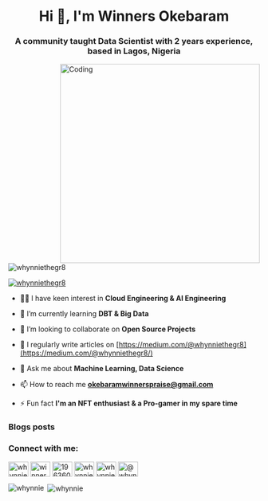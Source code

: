<h1 align="center">Hi 👋, I'm Winners Okebaram</h1>
<h3 align="center">A community taught Data Scientist with 2 years experience, based in Lagos, Nigeria </h3>
<img align="right" alt="Coding" width="400" src=https://cdn.dribbble.com/users/638428/screenshots/3641004/media/9756e05977e724a3ac0bf104d486d06d.gif>

<p align="left"> <img src="https://komarev.com/ghpvc/?username=whynniethegr8&label=Profile%20views&color=0e75b6&style=flat" alt="whynniethegr8" /> </p>

<p align="left"> <a href="https://twitter.com/whynniethegr8" target="blank"><img src="https://img.shields.io/twitter/follow/whynniethegr8?logo=twitter&style=for-the-badge" alt="whynniethegr8" /></a> </p>

- 👩‍💻 I have keen interest in **Cloud Engineering & AI Engineering**

- 🌱 I’m currently learning **DBT & Big Data**

- 👯 I’m looking to collaborate on **Open Source Projects**

- 📝 I regularly write articles on [https://medium.com/@whynniethegr8](https://medium.com/@whynniethegr8/)

- 💬 Ask me about **Machine Learning, Data Science**

- 📫 How to reach me **okebaramwinnerspraise@gmail.com**

- ⚡ Fun fact **I'm an NFT enthusiast & a Pro-gamer in my spare time**

### Blogs posts
<!-- BLOG-POST-LIST:START -->
<!-- BLOG-POST-LIST:END -->

<h3 align="left">Connect with me:</h3>
<p align="left">
<a href="https://twitter.com/whynniethegr8" target="blank"><img align="center" src="https://raw.githubusercontent.com/rahuldkjain/github-profile-readme-generator/master/src/images/icons/Social/twitter.svg" alt="whynniethegr8" height="30" width="40" /></a>
<a href="https://linkedin.com/in/winnersokebaram" target="blank"><img align="center" src="https://raw.githubusercontent.com/rahuldkjain/github-profile-readme-generator/master/src/images/icons/Social/linked-in-alt.svg" alt="winnersokebaram" height="30" width="40" /></a>
<a href="https://stackoverflow.com/users/19636066/winners" target="blank"><img align="center" src="https://raw.githubusercontent.com/rahuldkjain/github-profile-readme-generator/master/src/images/icons/Social/stack-overflow.svg" alt="19636066/winners" height="30" width="40" /></a>
<a href="https://web.facebook.com/whynnie.emerald" target="blank"><img align="center" src="https://raw.githubusercontent.com/rahuldkjain/github-profile-readme-generator/master/src/images/icons/Social/facebook.svg" alt="whynnie.emerald" height="30" width="40" /></a>
<a href="https://instagram.com/whynniethegr8" target="blank"><img align="center" src="https://raw.githubusercontent.com/rahuldkjain/github-profile-readme-generator/master/src/images/icons/Social/instagram.svg" alt="whynniethegr8" height="30" width="40" /></a>
<a href="https://medium.com/@whynniethegr8" target="blank"><img align="center" src="https://raw.githubusercontent.com/rahuldkjain/github-profile-readme-generator/master/src/images/icons/Social/medium.svg" alt="@whynniethegr8" height="30" width="40" /></a>
</p>


<p><img align="left" src="https://github-readme-stats.vercel.app/api/top-langs?username=whynnie&show_icons=true&locale=en&layout=compact" alt="whynnie" /></p>

<p>&nbsp;<img align="center" src="https://github-readme-stats.vercel.app/api?username=whynnie&show_icons=true&locale=en" alt="whynnie" /></p>
